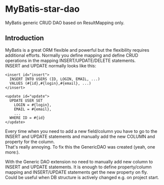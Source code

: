 # MyBatis-star-dao
MyBatis generic CRUD DAO based on ResultMapping only.

## Introduction
MyBatis is a great ORM flexible and powerful but the flexibility requires 
additional efforts. Normally you define mapping and define CRUD operations in the 
mapping INSERT/UPDATE/DELETE statements. <br />
INSERT and UPDATE normally looks like this:
```
<insert id="insert">
  INSERT INTO USERS (ID, LOGIN, EMAIL, ...)
  VALUES (#{id},#{login},#{email}, ...)
</insert>
```
```
<update id="update">
  UPDATE USER SET
    LOGIN = #{login},
    EMAIL = #{email},
    ...
  WHERE ID = #{id}
</update>
```

Every time when you need to add a new field/column you have to go to the 
INSERT and UPDATE statements and manually add the new COLUMN and property 
for the column. <br />
That's really annoying. To fix this the GenericDAO was created (yeah, 
one more:).

With the Generic DAO extension no need to manually add new column to 
INSERT and UPDATE statements. It is enough to define property/column 
mapping and INSERT/UPDATE statements get the new property on fly.<br />
Could be useful when DB structure is actively changed e.g. on project 
start.